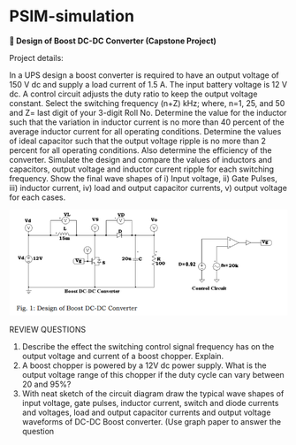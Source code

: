 # PSIM-simulation
**🔰  Design of Boost DC-DC Converter (Capstone Project)**

Project details:

In a UPS design a boost converter is required to have an output voltage of 150 V 
dc and supply a load current of 1.5 A. The input battery voltage is 12 V dc. A control 
circuit adjusts the duty ratio to keep the output voltage constant. Select the switching 
frequency (n+Z) kHz; where, n=1, 25, and 50 and Z= last digit of your 3-digit Roll No. 
Determine the value for the inductor such that the variation in inductor current is no 
more than 40 percent of the average inductor current for all operating conditions. 
Determine the values of ideal capacitor such that the output voltage ripple is no more 
than 2 percent for all operating conditions. Also determine the efficiency of the converter.
Simulate the design and compare the values of inductors and capacitors, output voltage 
and inductor current ripple for each switching frequency. Show the final wave shapes 
of i) Input voltage, ii) Gate Pulses, iii) inductor current, iv) load and output capacitor 
currents, v) output voltage for each cases.

![alt text](https://github.com/Nusrat008/PSIM-simulation/blob/27be8ce502f6d984caf2cbfb567c7512ff6d5a9d/ckt-power-elctronics.png)


REVIEW QUESTIONS
1. Describe the effect the switching control signal frequency has on the output voltage 
and current of a boost chopper. Explain.
2. A boost chopper is powered by a 12V dc power supply. What is the output voltage 
range of this chopper if the duty cycle can vary between 20 and 95%?
3. With neat sketch of the circuit diagram draw the typical wave shapes of input voltage, 
gate pulses, inductor current, switch and diode currents and voltages, load and output 
capacitor currents and output voltage waveforms of DC-DC Boost converter. (Use graph 
paper to answer the question
